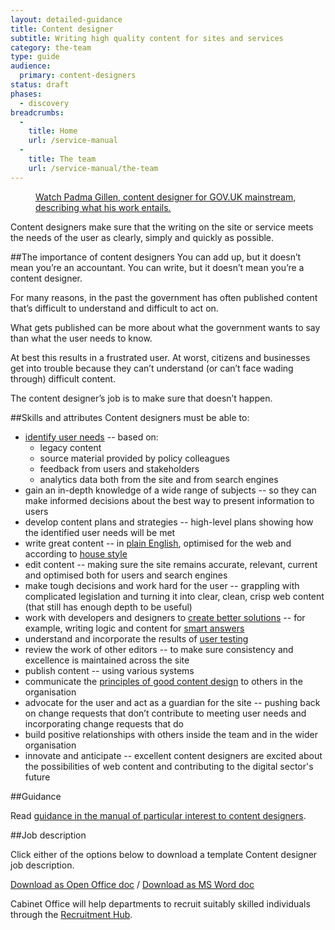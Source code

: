 ```yaml
---
layout: detailed-guidance
title: Content designer
subtitle: Writing high quality content for sites and services
category: the-team
type: guide
audience:
  primary: content-designers
status: draft
phases:
  - discovery
breadcrumbs:
  -
    title: Home
    url: /service-manual
  -
    title: The team
    url: /service-manual/the-team
---
```


<figure class="media-player-wrapper video"><a href="https://www.youtube.com/watch?v=kUlL1AU_CO0">Watch Padma Gillen, content designer for GOV.UK mainstream, describing what his work entails.</a></figure>

Content designers make sure that the writing on the site or service meets the needs of the user as clearly, simply and quickly as possible.

##The importance of content designers
You can add up, but it doesn’t mean you’re an accountant. You can write, but it doesn’t mean you’re a content designer.

For many reasons, in the past the government has often published content that’s difficult to understand and difficult to act on.

What gets published can be more about what the government wants to say than what the user needs to know.

At best this results in a frustrated user. At worst, citizens and businesses get into trouble because they can’t understand (or can’t face wading through) difficult content.

The content designer’s job is to make sure that doesn’t happen.

##Skills and attributes
Content designers must be able to:

- [identify user needs](/service-manual/user-centred-design) -- based on:
  - legacy content
  - source material provided by policy colleagues
  - feedback from users and stakeholders
  - analytics data both from the site and from search engines
- gain an in-depth knowledge of a wide range of subjects -- so they can make informed decisions about the best way to present information to users
- develop content plans and strategies -- high-level plans showing how the identified user needs will be met
- write great content -- in [plain English](/design-principles/style-guide#writing-plain-english), optimised for the web and according to [house style](/design-principles/style-guide#style-guide)
- edit content -- making sure the site remains accurate, relevant, current and optimised both for users and search engines
- make tough decisions and work hard for the user -- grappling with complicated legislation and turning it into clear, clean, crisp web content (that still has enough depth to be useful)
- work with developers and designers to [create better solutions](https://gds.blog.gov.uk/2012/11/05/tools-over-content/) -- for example, writing logic and content for [smart answers](https://gds.blog.gov.uk/2012/02/16/smart-answers-are-smart/)
- understand and incorporate the results of [user testing](/service-manual/user-centred-design/introduction-to-user-research)
- review the work of other editors -- to make sure consistency and excellence is maintained across the site
- publish content -- using various systems
- communicate the [principles of good content design](/design-principles/style-guide) to others in the organisation
- advocate for the user and act as a guardian for the site -- pushing back on change requests that don’t contribute to meeting user needs and incorporating change requests that do
- build positive relationships with others inside the team and in the wider organisation
- innovate and anticipate -- excellent content designers are excited about the possibilities of web content and contributing to the digital sector's future

##Guidance

Read [guidance in the manual of particular interest to content designers](/service-manual/content-designers).

##Job description

Click either of the options below to download a template Content designer job description.

[Download as Open Office doc](/service-manual/the-team/recruitment/Contentdesigners-generic.odt) / [Download as MS Word doc](/service-manual/the-team/recruitment/Contentdesigners-generic.docx)

Cabinet Office will help departments to recruit suitably skilled individuals through the [Recruitment Hub](/service-manual/the-team/recruitment/hub).
